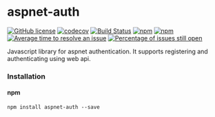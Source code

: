 # aspnet-auth
[![GitHub license](https://img.shields.io/badge/license-MIT-blue.svg)](https://github.com/facebook/react/blob/master/LICENSE) [![codecov](https://codecov.io/gh/Halceyon/aspnet-auth/branch/master/graph/badge.svg)](https://codecov.io/gh/Halceyon/aspnet-auth) [![Build Status](https://travis-ci.org/Halceyon/aspnet-auth.svg?branch=master)](https://travis-ci.org/Halceyon/aspnet-auth) [![npm](https://img.shields.io/npm/dm/aspnet-auth.svg)](https://npm-stat.com/charts.html?package=aspnet-auth) [![npm](https://img.shields.io/npm/v/aspnet-auth.svg)](https://www.npmjs.com/package/aspnet-auth) [![Average time to resolve an issue](http://isitmaintained.com/badge/resolution/Halceyon/aspnet-auth.svg)](http://isitmaintained.com/project/Halceyon/aspnet-auth "Average time to resolve an issue") [![Percentage of issues still open](http://isitmaintained.com/badge/open/Halceyon/aspnet-auth.svg)](http://isitmaintained.com/project/Halceyon/aspnet-auth "Percentage of issues still open") 

Javascript library for aspnet authentication.  It supports registering and authenticating using web api.

### Installation

#### npm

```
npm install aspnet-auth --save
```
